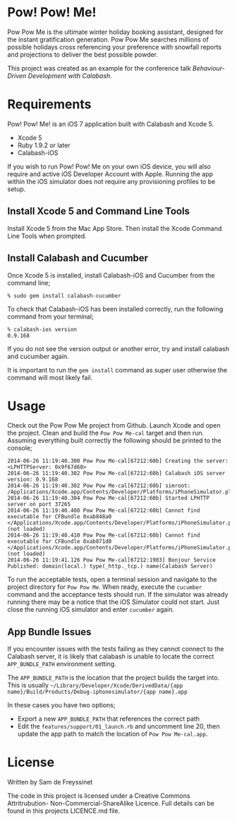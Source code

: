 # Pow! Pow! Me!

Pow Pow Me is the ultimate winter holiday booking assistant, designed for 
the instant gratification generation. Pow Pow Me searches millions of possible 
holidays cross referencing your preference with snowfall reports and projections
to deliver the best possible powder.

This project was created as an example for the conference talk _Behaviour-Driven
Development with Calabash_.

# Requirements

Pow! Pow! Me! is an iOS 7 application built with Calabash and Xcode 5.

 - Xcode 5
 - Ruby 1.9.2 or later
 - Calabash-iOS

If you wish to run Pow! Pow! Me on your own iOS device, you will also require
and active iOS Developer Account with Apple. Running the app within the
iOS simulator does not require any provisioning profiles to be setup.

## Install Xcode 5 and Command Line Tools

Install Xcode 5 from the Mac App Store. Then install the Xcode Command Line
Tools when prompted.

## Install Calabash and Cucumber

Once Xcode 5 is installed, install Calabash-iOS and Cucumber from the command
line;

```
% sudo gem install calabash-cucumber
```

To check that Calabash-iOS has been installed correctly, run the following
command from your terminal;

```
% calabash-ios version
0.9.168
```

If you do not see the version output or another error, try and install
calabash and cucumber again.

It is important to run the `gem install` command as super user otherwise the
command will most likely fail.

# Usage

Check out the Pow Pow Me project from Github. Launch Xcode and open the project.
Clean and build the `Pow Pow Me-cal` target and then run. Assuming everything
built correctly the following should be printed to the console;

```
2014-06-26 11:19:40.300 Pow Pow Me-cal[67212:60b] Creating the server: <LPHTTPServer: 0x9f67d60>
2014-06-26 11:19:40.302 Pow Pow Me-cal[67212:60b] Calabash iOS server version: 0.9.168
2014-06-26 11:19:40.302 Pow Pow Me-cal[67212:60b] simroot: /Applications/Xcode.app/Contents/Developer/Platforms/iPhoneSimulator.platform/Developer/SDKs/iPhoneSimulator7.1.sdk
2014-06-26 11:19:40.304 Pow Pow Me-cal[67212:60b] Started LPHTTP server on port 37265
2014-06-26 11:19:40.408 Pow Pow Me-cal[67212:60b] Cannot find executable for CFBundle 0xab848a0 </Applications/Xcode.app/Contents/Developer/Platforms/iPhoneSimulator.platform/Developer/SDKs/iPhoneSimulator7.1.sdk/System/Library/AccessibilityBundles/CertUIFramework.axbundle> (not loaded)
2014-06-26 11:19:40.410 Pow Pow Me-cal[67212:60b] Cannot find executable for CFBundle 0xab871d0 </Applications/Xcode.app/Contents/Developer/Platforms/iPhoneSimulator.platform/Developer/SDKs/iPhoneSimulator7.1.sdk/System/Library/AccessibilityBundles/GeoServices.axbundle> (not loaded)
2014-06-26 11:19:41.126 Pow Pow Me-cal[67212:1903] Bonjour Service Published: domain(local.) type(_http._tcp.) name(Calabash Server)
```

To run the acceptable tests, open a terminal session and navigate to the project
directory for `Pow Pow Me`. When ready, execute the `cucumber` command and the
acceptance tests should run. If the simulator was already running there may be
a notice that the iOS Simulator could not start. Just close the running iOS 
simulator and enter `cucumber` again.

## App Bundle Issues

If you encounter issues with the tests failing as they cannot connect to the
Calabash server, it is likely that calabash is unable to locate the correct
`APP_BUNDLE_PATH` environment setting.

The `APP_BUNDLE_PATH` is the location that the project builds the target into.
This is usually `~/Library/Developer/Xcode/DerivedData/{app name}/Build/Products/Debug-iphonesimulator/{app name}.app`

In these cases you have two options;

 - Export a new `APP_BUNDLE_PATH` that references the correct path
 - Edit the `features/support/01_launch.rb` and uncomment line 20, then update
   the app path to match the location of `Pow Pow Me-cal.app`.

# License

Written by Sam de Freyssinet

The code in this project is licensed under a Creative Commons Attritrubution-
Non-Commercial-ShareAlike Licence. Full details can be found in this projects
LICENCE.md file.
